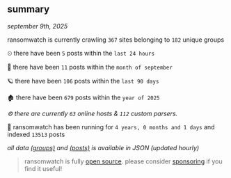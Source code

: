 
## summary
_september 9th, 2025_

ransomwatch is currently crawling `367` sites belonging to `182` unique groups

⏲ there have been `5` posts within the `last 24 hours`

🦈 there have been `11` posts within the `month of september`

🪐 there have been `106` posts within the `last 90 days`

🏚 there have been `679` posts within the `year of 2025`

_⚙️ there are currently `63` online hosts & `112` custom parsers._

🦕 ransomwatch has been running for `4 years, 0 months and 1 days` and indexed `13513` posts

_all data  [(groups)](http://https://dataleak.hopeless99.top//groups) and [(posts)](http://https://dataleak.hopeless99.top//posts) is available in JSON (updated hourly)_

> ransomwatch is fully [open source](https://github.com/joshhighet/ransomwatch#ransomwatch--). please consider [sponsoring](https://github.com/sponsors/joshhighet) if you find it useful!
